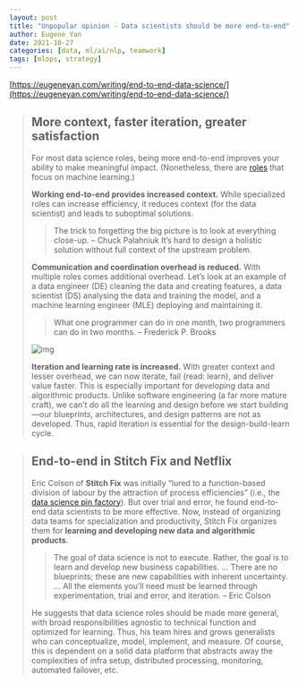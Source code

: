 ```yaml
---
layout: post
title: "Unpopular opinion - Data scientists should be more end-to-end"
author: Eugene Yan
date: 2021-10-27
categories: [data, ml/ai/nlp, teamwork]
tags: [mlops, strategy]
---
```

[https://eugeneyan.com/writing/end-to-end-data-science/](https://eugeneyan.com/writing/end-to-end-data-science/)

> ## More context, faster iteration, greater satisfaction
>
> For most data science roles, being more end-to-end improves your ability to make meaningful impact. (Nonetheless, there are [roles](https://nvidia.wd5.myworkdayjobs.com/en-US/NVIDIAExternalCareerSite/job/US-CA-Santa-Clara/Senior-Deep-Learning-Data-Scientist--RAPIDS---AI_JR1929838) that focus on machine learning.)
>
> **Working end-to-end provides increased context.** While specialized roles can increase efficiency, it reduces context (for the data scientist) and leads to suboptimal solutions.
> > The trick to forgetting the big picture is to look at everything close-up. – Chuck Palahniuk
> > It’s hard to design a holistic solution without full context of the upstream problem. 
>
> **Communication and coordination overhead is reduced.** With multiple roles comes additional overhead. Let’s look at an example of a data engineer (DE) cleaning the data and creating features, a data scientist (DS) analysing the data and training the model, and a machine learning engineer (MLE) deploying and maintaining it.
>
> > What one programmer can do in one month, two programmers can do in two months. – Frederick P. Brooks
>
> ![img](https://eugeneyan.com/assets/sldc-specialists.jpg)
>
> **Iteration and learning rate is increased.** With greater context and lesser overhead, we can now iterate, fail (read: learn), and deliver value faster. This is especially important for developing data and algorithmic products. Unlike software engineering (a far more mature craft), we can’t do all the learning and design before we start building—our blueprints, architectures, and design patterns are not as developed. Thus, rapid iteration is essential for the design-build-learn cycle.



> ## End-to-end in Stitch Fix and Netflix
>
> Eric Colson of **Stitch Fix** was initially “lured to a function-based division of labour by the attraction of process efficiencies” (i.e., the [data science pin factory](https://multithreaded.stitchfix.com/blog/2019/03/11/FullStackDS-Generalists/)). But over trial and error, he found end-to-end data scientists to be more effective. Now, instead of organizing data teams for specialization and productivity, Stitch Fix organizes them for **learning and developing new data and algorithmic products**.
>
> > The goal of data science is not to execute. Rather, the goal is to learn and develop new business capabilities. … There are no blueprints; these are new capabilities with inherent uncertainty. … All the elements you’ll need must be learned through experimentation, trial and error, and iteration. – Eric Colson
>
> He suggests that data science roles should be made more general, with broad responsibilities agnostic to technical function and optimized for learning. Thus, his team hires and grows generalists who can conceptualize, model, implement, and measure. Of course, this is dependent on a solid data platform that abstracts away the complexities of infra setup, distributed processing, monitoring, automated failover, etc.

